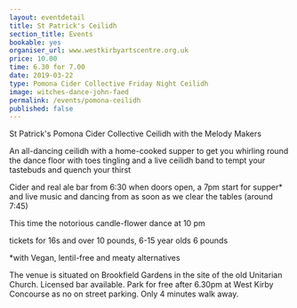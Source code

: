 ```yaml
---
layout: eventdetail
title: St Patrick's Ceilidh
section_title: Events
bookable: yes
organiser_url: www.westkirbyartscentre.org.uk
price: 10.00
time: 6.30 for 7.00
date: 2019-03-22
type: Pomona Cider Collective Friday Night Ceilidh
image: witches-dance-john-faed
permalink: /events/pomona-ceilidh
published: false
---
```


St Patrick's Pomona Cider Collective Ceilidh with the Melody Makers

An all-dancing ceilidh with a home-cooked supper to get you whirling round the dance floor with toes tingling and a live ceilidh band to tempt your tastebuds and quench your thirst

Cider and real ale bar from 6:30 when doors open, a 7pm start for supper* and live music and dancing from as soon as we clear the tables (around 7:45)

This time the notorious candle-flower dance at 10 pm

tickets for 16s and over 10 pounds, 6-15 year olds 6 pounds

\*with Vegan, lentil-free and meaty alternatives

The venue is situated on Brookfield Gardens in the site of the old Unitarian Church. Licensed bar available. Park for free after 6.30pm at West Kirby Concourse as no on street parking. Only 4 minutes walk away.
